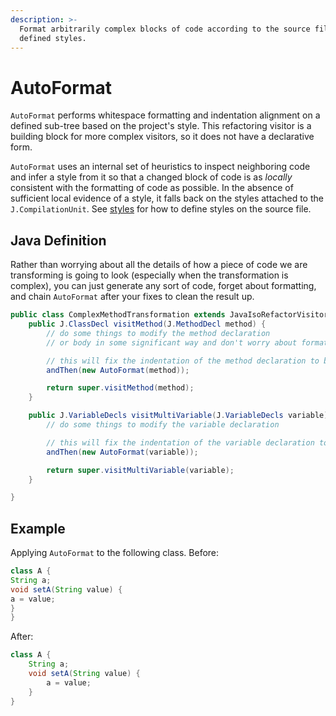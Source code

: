 ```yaml
---
description: >-
  Format arbitrarily complex blocks of code according to the source files
  defined styles.
---
```


# AutoFormat

`AutoFormat` performs whitespace formatting and indentation alignment on a defined sub-tree based on the project's style. This refactoring visitor is a building block for more complex visitors, so it does not have a declarative form.

`AutoFormat` uses an internal set of heuristics to inspect neighboring code and infer a style from it so that a changed block of code is as _locally_ consistent with the formatting of code as possible. In the absence of sufficient local evidence of a style, it falls back on the styles attached to the `J.CompilationUnit`. See [styles](../parsing-java-code.md#styles) for how to define styles on the source file.

## Java Definition

Rather than worrying about all the details of how a piece of code we are transforming is going to look \(especially when the transformation is complex\), you can just generate any sort of code, forget about formatting, and chain `AutoFormat` after your fixes to clean the result up.

```java
public class ComplexMethodTransformation extends JavaIsoRefactorVisitor {
    public J.ClassDecl visitMethod(J.MethodDecl method) {
        // do some things to modify the method declaration
        // or body in some significant way and don't worry about formatting...

        // this will fix the indentation of the method declaration to be consistent with its surroundings
        andThen(new AutoFormat(method));

        return super.visitMethod(method);
    }

    public J.VariableDecls visitMultiVariable(J.VariableDecls variable) {
        // do some things to modify the variable declaration

        // this will fix the indentation of the variable declaration to be consistent with its surroundings
        andThen(new AutoFormat(variable));

        return super.visitMultiVariable(variable);
    }

}
```

## Example

Applying `AutoFormat` to the following class. Before:

```java
class A {
String a;
void setA(String value) {
a = value;
}
}
```

After:

```java
class A {
    String a;
    void setA(String value) {
        a = value;
    }
}
```

